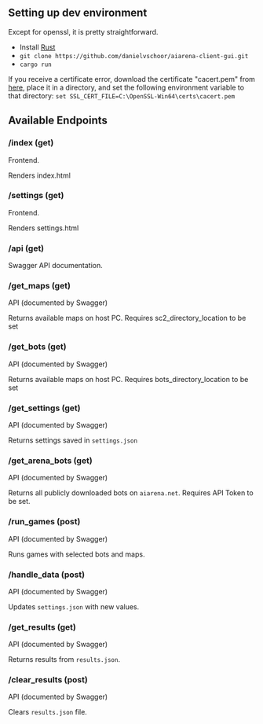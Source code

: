 ## Setting up dev environment
Except for openssl, it is pretty straightforward.<br> 
- Install [Rust](https://www.rust-lang.org/tools/install)
- `git clone https://github.com/danielvschoor/aiarena-client-gui.git`
- `cargo run`

If you receive a certificate error, download the certificate "cacert.pem" from [here](https://curl.se/docs/caextract.html), place it in a directory, 
and set the following environment variable to that directory:
``set SSL_CERT_FILE=C:\OpenSSL-Win64\certs\cacert.pem``


## Available Endpoints
### /index (get)
Frontend.

Renders index.html

### /settings (get)
Frontend.

Renders settings.html

### /api (get)
Swagger API documentation.

### /get_maps (get)
API (documented by Swagger)

Returns available maps on host PC. Requires sc2_directory_location to be set

### /get_bots (get)
API (documented by Swagger)

Returns available maps on host PC. Requires bots_directory_location to be set

### /get_settings (get)
API (documented by Swagger)

Returns settings saved in `settings.json`

### /get_arena_bots (get)
API (documented by Swagger)

Returns all publicly downloaded bots on `aiarena.net`. Requires API Token to be set.

### /run_games (post)
API (documented by Swagger)

Runs games with selected bots and maps.

### /handle_data (post)
API (documented by Swagger)

Updates `settings.json` with new values.

### /get_results (get)
API (documented by Swagger)

Returns results from `results.json`.

### /clear_results (post)
API (documented by Swagger)

Clears `results.json` file.



